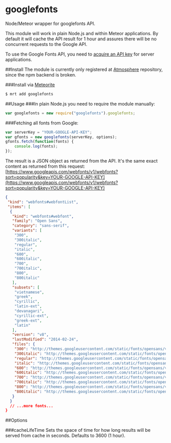 googlefonts
================

Node/Meteor wrapper for googlefonts API. 

This module will work in plain Node.js and within Meteor applications. By default it will cache the API result for 1 hour and assures there will be no concurrent requests to the Google API.

To use the Google Fonts API, you need to [acquire an API key](https://developers.google.com/fonts/docs/developer_api#Auth) for server applications.

##Install
The module is currently only registered at [Atmosphere](https://atmospherejs.com/package/googlefonts) repository, since the npm backend is broken.

###Install via [Meteorite](http://oortcloud.github.io/meteorite/)

``` sh
$ mrt add googlefonts
```


##Usage
###In plain Node.js you need to require the module manually:
``` JavaScript
var googlefonts = new require("googlefonts").googlefonts;
```

###Fetching all fonts from Google:
``` JavaScript
var serverKey = "YOUR-GOOGLE-API-KEY";
var gfonts = new googlefonts(serverKey, options);
gfonts.fetch(function(fonts) {
	console.log(fonts);
});
```

The result is a JSON object as returned from the API. It's the same exact content as returned from this request: [https://www.googleapis.com/webfonts/v1/webfonts?sort=popularity&key=YOUR-GOOGLE-API-KEY](https://www.googleapis.com/webfonts/v1/webfonts?sort=popularity&key=YOUR-GOOGLE-API-KEY)

```JSON
{
 "kind": "webfonts#webfontList",
 "items": [
  {
   "kind": "webfonts#webfont",
   "family": "Open Sans",
   "category": "sans-serif",
   "variants": [
    "300",
    "300italic",
    "regular",
    "italic",
    "600",
    "600italic",
    "700",
    "700italic",
    "800",
    "800italic"
   ],
   "subsets": [
    "vietnamese",
    "greek",
    "cyrillic",
    "latin-ext",
    "devanagari",
    "cyrillic-ext",
    "greek-ext",
    "latin"
   ],
   "version": "v8",
   "lastModified": "2014-02-24",
   "files": {
    "300": "http://themes.googleusercontent.com/static/fonts/opensans/v8/DXI1ORHCpsQm3Vp6mXoaTS3USBnSvpkopQaUR-2r7iU.ttf",
    "300italic": "http://themes.googleusercontent.com/static/fonts/opensans/v8/PRmiXeptR36kaC0GEAetxi9-WlPSxbfiI49GsXo3q0g.ttf",
    "regular": "http://themes.googleusercontent.com/static/fonts/opensans/v8/IgZJs4-7SA1XX_edsoXWog.ttf",
    "italic": "http://themes.googleusercontent.com/static/fonts/opensans/v8/O4NhV7_qs9r9seTo7fnsVKCWcynf_cDxXwCLxiixG1c.ttf",
    "600": "http://themes.googleusercontent.com/static/fonts/opensans/v8/MTP_ySUJH_bn48VBG8sNSi3USBnSvpkopQaUR-2r7iU.ttf",
    "600italic": "http://themes.googleusercontent.com/static/fonts/opensans/v8/PRmiXeptR36kaC0GEAetxpZ7xm-Bj30Bj2KNdXDzSZg.ttf",
    "700": "http://themes.googleusercontent.com/static/fonts/opensans/v8/k3k702ZOKiLJc3WVjuplzC3USBnSvpkopQaUR-2r7iU.ttf",
    "700italic": "http://themes.googleusercontent.com/static/fonts/opensans/v8/PRmiXeptR36kaC0GEAetxne1Pd76Vl7zRpE7NLJQ7XU.ttf",
    "800": "http://themes.googleusercontent.com/static/fonts/opensans/v8/EInbV5DfGHOiMmvb1Xr-hi3USBnSvpkopQaUR-2r7iU.ttf",
    "800italic": "http://themes.googleusercontent.com/static/fonts/opensans/v8/PRmiXeptR36kaC0GEAetxg89PwPrYLaRFJ-HNCU9NbA.ttf"
   }
  }
  // ...more fonts...
}
```

##Options

###cacheLifeTime
Sets the space of time for how long results will be served from cache in seconds. Defaults to 3600 (1 hour).